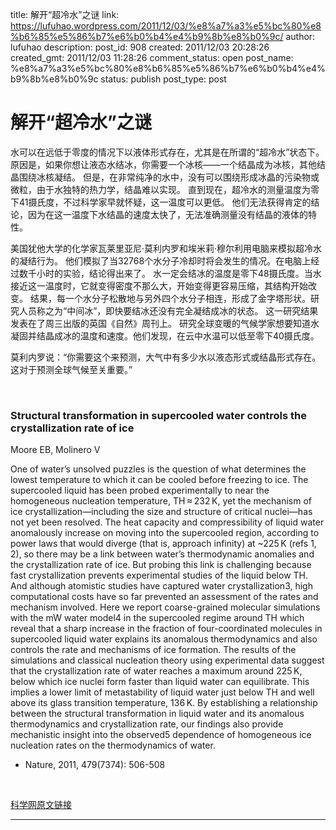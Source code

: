 title: 解开“超冷水”之谜
link: https://lufuhao.wordpress.com/2011/12/03/%e8%a7%a3%e5%bc%80%e8%b6%85%e5%86%b7%e6%b0%b4%e4%b9%8b%e8%b0%9c/
author: lufuhao
description: 
post_id: 908
created: 2011/12/03 20:28:26
created_gmt: 2011/12/03 11:28:26
comment_status: open
post_name: %e8%a7%a3%e5%bc%80%e8%b6%85%e5%86%b7%e6%b0%b4%e4%b9%8b%e8%b0%9c
status: publish
post_type: post

# 解开“超冷水”之谜

水可以在远低于零度的情况下以液体形式存在，尤其是在所谓的“超冷水”状态下。 原因是，如果你想让液态水结冰，你需要一个冰核——一个结晶成为冰核，其他结晶围绕冰核凝结。 但是，在非常纯净的水中，没有可以围绕形成冰晶的污染物或微粒，由于水独特的热力学，结晶难以实现。 直到现在，超冷水的测量温度为零下41摄氏度，不过科学家早就怀疑，这一温度可以更低。 他们无法获得肯定的结论，因为在这一温度下水结晶的速度太快了，无法准确测量没有结晶的液体的特性。 

美国犹他大学的化学家瓦莱里亚尼·莫利内罗和埃米莉·穆尔利用电脑来模拟超冷水的凝结行为。 他们模拟了当32768个水分子冷却时将会发生的情况。在电脑上经过数千小时的实验，结论得出来了。 水一定会结冰的温度是零下48摄氏度。当水接近这一温度时，它就变得密度不那么大，开始变得更容易压缩，其结构开始改变。 结果，每一个水分子松散地与另外四个水分子相连，形成了金字塔形状。研究人员称之为“中间冰”，即快要结冰还没有完全凝结成冰的状态。 这一研究结果发表在了周三出版的英国《自然》周刊上。 研究全球变暖的气候学家想要知道水凝固并结晶成冰的温度和速度。他们发现，在云中水温可以低至零下40摄氏度。 

莫利内罗说：“你需要这个来预测，大气中有多少水以液态形式或结晶形式存在。这对于预测全球气候至关重要。”

 

### Structural transformation in supercooled water controls the crystallization rate of ice

Moore EB, Molinero V

One of water’s unsolved puzzles is the question of what determines the lowest temperature to which it can be cooled before freezing to ice. The supercooled liquid has been probed experimentally to near the homogeneous nucleation temperature, TH ≈ 232 K, yet the mechanism of ice crystallization—including the size and structure of critical nuclei—has not yet been resolved. The heat capacity and compressibility of liquid water anomalously increase on moving into the supercooled region, according to power laws that would diverge (that is, approach infinity) at ~225 K (refs 1, 2), so there may be a link between water’s thermodynamic anomalies and the crystallization rate of ice. But probing this link is challenging because fast crystallization prevents experimental studies of the liquid below TH. And although atomistic studies have captured water crystallization3, high computational costs have so far prevented an assessment of the rates and mechanism involved. Here we report coarse-grained molecular simulations with the mW water model4 in the supercooled regime around TH which reveal that a sharp increase in the fraction of four-coordinated molecules in supercooled liquid water explains its anomalous thermodynamics and also controls the rate and mechanisms of ice formation. The results of the simulations and classical nucleation theory using experimental data suggest that the crystallization rate of water reaches a maximum around 225 K, below which ice nuclei form faster than liquid water can equilibrate. This implies a lower limit of metastability of liquid water just below TH and well above its glass transition temperature, 136 K. By establishing a relationship between the structural transformation in liquid water and its anomalous thermodynamics and crystallization rate, our findings also provide mechanistic insight into the observed5 dependence of homogeneous ice nucleation rates on the thermodynamics of water.

* Nature, 2011, 479(7374): 506-508

 

[科学网原文链接](http://www.xinkexue.com/bib.php?mod=ref&do=view&refid=25896)

* ****
